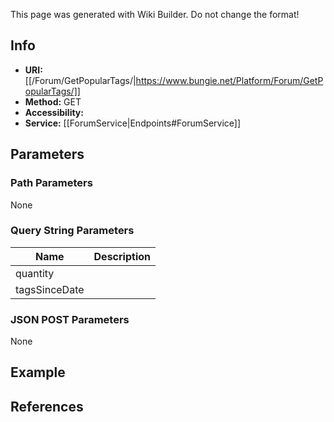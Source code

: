 <span class="wiki-builder">This page was generated with Wiki Builder. Do not change the format!</span>

## Info

* **URI:** [[/Forum/GetPopularTags/|https://www.bungie.net/Platform/Forum/GetPopularTags/]]
* **Method:** GET
* **Accessibility:** 
* **Service:** [[ForumService|Endpoints#ForumService]]

## Parameters
### Path Parameters
None

### Query String Parameters
Name | Description
---- | -----------
quantity | 
tagsSinceDate | 

### JSON POST Parameters
None

## Example


## References
